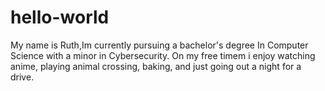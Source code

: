 # hello-world
My name is Ruth,Im currently pursuing a bachelor's degree In Computer Science with a minor in Cybersecurity. On my free timem i enjoy watching anime, playing animal crossing, baking, and just going out a night for a drive.
